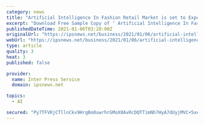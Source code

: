 ```yaml
---
category: news
title: "Artificial Intelligence In Fashion Retail Market is set to Experience a Revolutionary growth | ALIBABA, STITCH FIX, Snap, TRUEFIT"
excerpt: "Download Free Sample Copy of ‘ Artificial Intelligence In Fashion Retail market’ Report @ Key Segments Studied in the Global Artificial Intelligence In Fashion Retail Market At the beginning of 2020,"
publishedDateTime: 2021-01-06T03:28:00Z
originalUrl: "https://ipsnews.net/business/2021/01/06/artificial-intelligence-in-fashion-retail-market-is-set-to-experience-a-revolutionary-growth-alibaba-stitch-fix-snap-truefit/"
webUrl: "https://ipsnews.net/business/2021/01/06/artificial-intelligence-in-fashion-retail-market-is-set-to-experience-a-revolutionary-growth-alibaba-stitch-fix-snap-truefit/"
type: article
quality: 3
heat: 3
published: false

provider:
  name: Inter Press Service
  domain: ipsnews.net

topics:
  - AI

secured: "Py7TFVRjCTllnCkv9HrgBo0uwrhrGMoX0AvRcDQTTimNh7HyA7dUyjMVC+5xeMsJOWYKQC1ATEY0DyNryF88/39LZoumdZpGtnYB6GUDt2s5PseQ63FXmsnf/S3Oh6uaOxqn7OaDK6XdII1eDf8mNGBynq3Dg+W9r96Jvwz6UVDRr/h+SCZ+l9B/qdPC8hkSNeq3FfJ1huRLqagXRaVfLQAICuMFMbM7WNt9zFEJfxs2WA3YeT+34UHSn4PLJKkSAjBB+Pu2T6KdoSifdj3Ni/9yva23Dk6SQOgWKBpDJ6thElhAC8e8mNyA/wKjDXXSdvPQrdTnFTcmHMBWsBAQ73Wfa/sqLasyYtiyvEeEftc=;3T341Sfr7Yycu8eb3KAhHw=="
---
```


